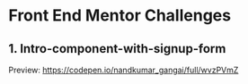 # Front End Mentor Challenges

## 1. Intro-component-with-signup-form
  Preview: https://codepen.io/nandkumar_gangai/full/wvzPVmZ
